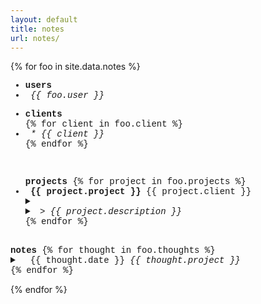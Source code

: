 ```yaml
---
layout: default
title: notes
url: notes/
---
```

{% for foo in site.data.notes %}  

<div style="font-family: courier new" class="col12 pad1">
  
  <div> <!--users, clients-->
    <ul>
      <li><strong>users</strong></li>
      <li><em>&nbsp;{{ foo.user }}</em></li>
    </ul>
    <ul>
      <li><strong>clients</strong></li>
      {% for client in foo.client %}
      <li><em>&nbsp;* {{ client }}</em></li>
      {% endfor %}  
    </ul>
  </div>
  <br>
  
  <div> <!--projects-->
    <ul>
      <strong>projects</strong>   
      {% for project in foo.projects %}  
      <li>&nbsp;<strong>{{ project.project }}</strong><span class="date fr">&nbsp;{{ project.client }}&nbsp;</span></li>
      <details>     
        <summary>  
          <li>
            <em>&nbsp;>&nbsp;{{ project.description }}</em>
          </li>      
        </summary>   
        <ul>
          {% for todo in project.todo %}  
          <li>&nbsp;&nbsp;&nbsp;° {{ todo }}</li>  
          {% endfor %}     
        </ul>  
        <br>
      </details>  
      {% endfor %}   
    </ul>  
  </div>
  <br>
  
  <div> <!--notes-->
    <strong>notes</strong>      
      {% for thought in foo.thoughts %}  
      <details>  
        <summary>  
          <span class="date">&nbsp;&nbsp;{{ thought.date }}</span>&nbsp;<em class="fr">{{ thought.project }}</em>  
        </summary>
        <span>{{ thought.note }}<br></span>   
      </details>    
      {% endfor %}    
  </div> 
  
</div>
  
{% endfor %}  
